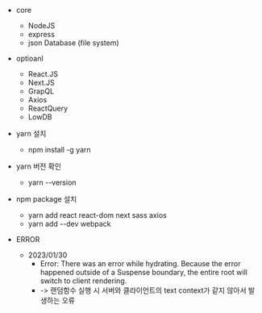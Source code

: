 - core
  - NodeJS
  - express
  - json Database (file system)

- optioanl
  - React.JS
  - Next.JS
  - GrapQL
  - Axios
  - ReactQuery
  - LowDB

- yarn 설치
  - npm install -g yarn

- yarn 버전 확인
  - yarn --version

- npm package 설치
  - yarn add react react-dom next sass axios
  - yarn add --dev webpack


- ERROR
  - 2023/01/30
    - Error: There was an error while hydrating. Because the error happened outside of a Suspense boundary, the entire root will switch to client rendering.
    - -> 랜덤함수 실행 시 서버와 클라이언트의 text context가 같지 않아서 발생하는 오류 